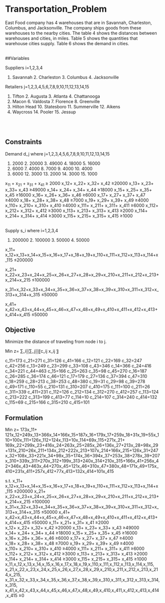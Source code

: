 # Transportation_Problem

East Food company has 4 warehouses that are in Savannah, Charleston, Columbus, and Jacksonville.  The company ships goods from these warehouses to the nearby cities.  The table 4 shows the distances between warehouses and cities, in miles.  Table 5 shows the quantities that warehouse cities supply.  Table 6 shows the demand in cities. <br /> <br />

##Variables

Suppliers	i=1,2,3,4
1. Savannah		2. Charleston		3. Columbus		4. Jacksonville

Retailers	j=1,2,3,4,5,6,7,8,9,10,11,12,13,14,15
1. Tifton		2. Augusta		3. Atlanta		4. Chattanooga
5. Macon		6. Valdosta		7. Florence		8. Greenville
9. Hilton Head	10. Statesboro	11. Summerville	12. Aikens
13. Waycross	14. Pooler		15. Jessup

<br /> <br />
## Constraints

Demand	d_j where j=1,2,3,4,5,6,7,8,9,10,11,12,13,14,15
1. 2000	2. 20000	3. 49000	4. 18000	5. 16000
6. 6000	7. 4000	8. 7000	9. 4000	10. 4000
11. 6000	12. 3000	13. 2000	14. 3000	15. 1000

x<sub>11</sub> + x<sub>21</sub> + x<sub>31</sub> + x<sub>41</sub>  ≥ 2000 		x_12+ x_22+ x_32+ x_42  ≥20000 
x_13+ x_23+ x_33+ x_43  ≥49000 		x_14+ x_24+ x_34+ x_44  ≥18000 
x_15+ x_25+ x_35+ x_45  ≥16000 		x_16+ x_26+ x_36+ x_46  ≥6000 
x_17+ x_27+ x_37+ x_47  ≥4000 		x_18+ x_28+ x_38+ x_48  ≥7000 
x_19+ x_29+ x_39+ x_49  ≥4000 		x_110+ x_210+ x_310+ x_410  ≥4000
x_111+ x_211+ x_311+ x_411  ≥6000	x_112+ x_212+ x_312+ x_412  ≥3000 
x_113+ x_213+ x_313+ x_413  ≥2000	x_114+ x_214+ x_314+ x_414  ≥3000
x_115+ x_215+ x_315+ x_415  ≥1000 
<br /> <br />

Supply	s_i where i=1,2,3,4
1. 200000	2. 100000	3. 50000	4. 50000

x_11+ x_12+x_13+x_14+x_15+x_16+x_17+x_18+x_19+x_110+x_111+x_112+x_113+x_114+x_115  ≤200000 

x_21+ x_22+x_23+x_24+x_25+x_26+x_27+x_28+x_29+x_210+x_211+x_212+x_213+x_214+x_215  ≤100000 

x_31+x_32+x_33+x_34+x_35+x_36+x_37+x_38+x_39+x_310+x_311+x_312+x_313+x_314+x_315  ≤50000 

x_41+ x_42+x_43+x_44+x_45+x_46+x_47+x_48+x_49+x_410+x_411+x_412+x_413+x_414+x_415  ≤50000 


## Objective

Minimize the distance of traveling from node i to j.

Min z= ∑_i▒∑_j▒〖c_ij x_ij 〗 

c_11=173 	c_21=271	c_31=126	c_41=166
c_12=121 	c_22=169	c_32=247	c_42=256
c_13=249 	c_23=299	c_33=108	c_43=346
c_14=366 	c_24=416	c_34=221	c_44=463
c_15=166 	c_25=263	c_35=98	c_45=270
c_16=187 	c_26=285	c_36=174	c_46=121
c_17=179 	c_27=136	c_37=394	c_47=310
c_18=259 	c_28=213	c_38=253	c_48=380
c_19=31 	c_29=98	c_39=278	c_49=171
c_110=55 	c_210=131	c_310=207	c_410=175
c_111=100 	c_211=26	c_311=339	c_411=231
c_112=126 	c_212=134	c_312=270	c_412=257
c_113=124 	c_213=222	c_313=199	c_413=77
c_114=10 	c_214=107	c_314=240	c_414=132
c_115=69 	c_215=166	c_315=210	c_415=101

## Formulation

Min z= 173x_11+ 121x_12+249x_13+366x_14+166x_15+187x_16+179x_17+259x_18+31x_19+55x_110+100x_111+126x_112+124x_113+10x_114+69x_115+271x_21+ 169x_22+299x_23+416x_24+263x_25+285x_26+136x_27+213x_28+98x_29+131x_210+26x_211+134x_212+222x_213+107x_214+166x_215+126x_31+247x_32+108x_33+221x_34+98x_35+174x_36+394x_37+253x_38+278x_39+207x_310+339x_311+270x_312+199x_313+240x_314+210x_315+166x_41+256x_42+346x_43+463x_44+270x_45+121x_46+310x_47+380x_48+171x_49+175x_410+231x_411+257x_412+77x_413+132x_414+101x_415

s.t.
x_11+ x_12+x_13+x_14+x_15+x_16+x_17+x_18+x_19+x_110+x_111+x_112+x_113+x_114+x_115  ≤200000 
x_21+ x_22+x_23+x_24+x_25+x_26+x_27+x_28+x_29+x_210+x_211+x_212+x_213+x_214+x_215  ≤100000 
x_31+x_32+x_33+x_34+x_35+x_36+x_37+x_38+x_39+x_310+x_311+x_312+x_313+x_314+x_315  ≤50000 
x_41+ x_42+x_43+x_44+x_45+x_46+x_47+x_48+x_49+x_410+x_411+x_412+x_413+x_414+x_415  ≤50000 
x_11+ x_21+ x_31+ x_41  ≥2000 		
x_12+ x_22+ x_32+ x_42  ≥20000 
x_13+ x_23+ x_33+ x_43  ≥49000 		
x_14+ x_24+ x_34+ x_44  ≥18000 
x_15+ x_25+ x_35+ x_45  ≥16000 		
x_16+ x_26+ x_36+ x_46  ≥6000 
x_17+ x_27+ x_37+ x_47  ≥4000 		
x_18+ x_28+ x_38+ x_48  ≥7000 
x_19+ x_29+ x_39+ x_49  ≥4000 		
x_110+ x_210+ x_310+ x_410  ≥4000 
x_111+ x_211+ x_311+ x_411  ≥6000	
x_112+ x_212+ x_312+ x_412  ≥3000 
x_113+ x_213+ x_313+ x_413  ≥2000	
x_114+ x_214+ x_314+ x_414  ≥3000 
x_115+ x_215+ x_315+ x_415  ≥1000 
x_11,x_12,x_13,x_14,x_15,x_16,x_17,x_18,x_19,x_110,x_111,x_112,x_113,x_114,x_115, 
x_21,x_22,x_23,x_24,x_25,x_26,x_27,x_28,x_29,x_210,x_211,x_212,x_213,x_214,x_215, 
x_31,x_32,x_33,x_34,x_35,x_36,x_37,x_38,x_39,x_310,x_311,x_312,x_313,x_314,x_315, 
x_41,x_42,x_43,x_44,x_45,x_46,x_47,x_48,x_49,x_410,x_411,x_412,x_413,x_414,x_415   ≥0  


